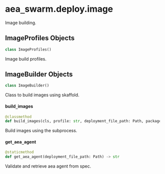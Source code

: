 <a id="aea_swarm.deploy.image"></a>

# aea`_`swarm.deploy.image

Image building.

<a id="aea_swarm.deploy.image.ImageProfiles"></a>

## ImageProfiles Objects

```python
class ImageProfiles()
```

Image build profiles.

<a id="aea_swarm.deploy.image.ImageBuilder"></a>

## ImageBuilder Objects

```python
class ImageBuilder()
```

Class to build images using skaffold.

<a id="aea_swarm.deploy.image.ImageBuilder.build_images"></a>

#### build`_`images

```python
@classmethod
def build_images(cls, profile: str, deployment_file_path: Path, package_dir: Path, build_dir: Path, skaffold_dir: Path, version: str, push: bool = False) -> None
```

Build images using the subprocess.

<a id="aea_swarm.deploy.image.ImageBuilder.get_aea_agent"></a>

#### get`_`aea`_`agent

```python
@staticmethod
def get_aea_agent(deployment_file_path: Path) -> str
```

Validate and retrieve aea agent from spec.

